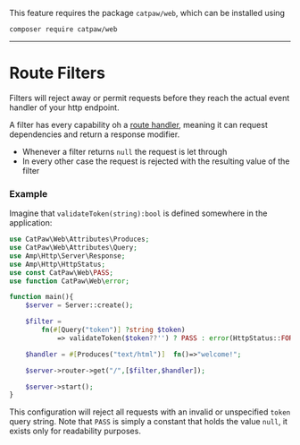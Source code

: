 This feature requires the package `catpaw/web`, which can be installed using<br/>
```
composer require catpaw/web
```
<hr/>

# Route Filters

Filters will reject away or permit requests before they reach the actual event handler of your http endpoint.<br/>

A filter has every capability oh a [route handler](./1.routes.md), meaning it can request dependencies and return a
response modifier.<br/>

- Whenever a filter returns `null` the request is let through
- In every other case the request is rejected with the resulting value of the filter

### Example

Imagine that `validateToken(string):bool` is defined somewhere in the application:

```php
use CatPaw\Web\Attributes\Produces;
use CatPaw\Web\Attributes\Query;
use Amp\Http\Server\Response;
use Amp\Http\HttpStatus;
use const CatPaw\Web\PASS;
use function CatPaw\Web\error;

function main(){
    $server = Server::create();

    $filter = 
        fn(#[Query("token")] ?string $token) 
            => validateToken($token??'') ? PASS : error(HttpStatus::FORBIDDEN, "Invalid token.");

    $handler = #[Produces("text/html")]  fn()=>"welcome!";

    $server->router->get("/",[$filter,$handler]);

    $server->start();
}
```

This configuration will reject all requests with an invalid or unspecified `token` query string.
Note that `PASS` is simply a constant that holds the value `null`, it exists only for readability purposes.
